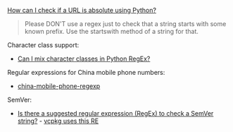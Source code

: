 [How can I check if a URL is absolute using Python?](https://stackoverflow.com/questions/8357098/how-can-i-check-if-a-url-is-absolute-using-python)
>Please DON'T use a regex just to check that a string starts with some known prefix. Use the startswith method of a string for that.

Character class support:
- [Can I mix character classes in Python RegEx?](https://stackoverflow.com/questions/12349118/can-i-mix-character-classes-in-python-regex)

Regular expressions for China mobile phone numbers:
- [china-mobile-phone-regexp](https://github.com/node-modules/china-mobile-phone-regexp/blob/master/index.js)

SemVer:
- [Is there a suggested regular expression (RegEx) to check a SemVer string?](https://semver.org/#is-there-a-suggested-regular-expression-regex-to-check-a-semver-string) - [vcpkg uses this RE](https://github.com/microsoft/vcpkg/pull/13777/files)
